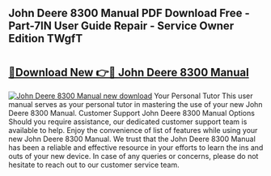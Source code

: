 ## John Deere 8300 Manual PDF Download Free - Part-7IN User Guide Repair - Service Owner Edition TWgfT

# <h2><a href="http://bc93224.oget.top/?id=John+Deere+8300+Manual">🔗Download New 👉🔴 John Deere 8300 Manual</a></h2>

[![John Deere 8300 Manual new download](https://i.imgur.com/5g1atiW.png)](http://bc93224.oget.top/?id=John+Deere+8300+Manual)
Your Personal Tutor This user manual serves as your personal tutor in mastering the use of your new John Deere 8300 Manual. Customer Support John Deere 8300 Manual Options Should you require assistance, our dedicated customer support team is available to help. Enjoy the convenience of list of features while using your new John Deere 8300 Manual. We trust that the John Deere 8300 Manual has been a reliable and effective resource in your efforts to learn the ins and outs of your new device. In case of any queries or concerns, please do not hesitate to reach out to our customer service team.
